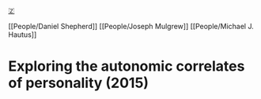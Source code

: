 [🇿](zotero://select/groups/5641742/items/VIHNK7ID)

[[People/Daniel Shepherd]] [[People/Joseph Mulgrew]] [[People/Michael J. Hautus]] 
# Exploring the autonomic correlates of personality (2015)

